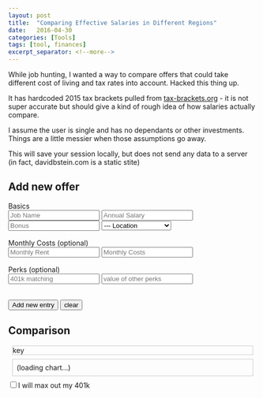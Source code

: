 ```yaml
---
layout: post
title:  "Comparing Effective Salaries in Different Regions"
date:   2016-04-30
categories: [Tools]
tags: [tool, finances]
excerpt_separator: <!--more-->
---
```


While job hunting, I wanted a way to compare offers that could take different cost of living and tax rates into account.
Hacked this thing up.
<!--more-->
It has hardcoded 2015 tax brackets pulled from <a href="http://www.tax-brackets.org">tax-brackets.org</a> - it is not super accurate but should give a kind of rough idea of how salaries actually compare.

I assume the user is single and has no dependants or other investments. Things are a little messier when those assumptions go away.

This will save your session locally, but does not send any data to a server (in fact, davidbstein.com is a static stite)
    
<script type="text/javascript" charset="utf-8" src="/static/external/jquery.js"></script>

<script>

  window.onload = (function(){
    $("#the-chart").html("");

    var FEDERAL_BRACKETS = [
      [0, .1],
      [9225, .15],
      [37450, .25],
      [90750, .28],
      [189300, .33],
      [411500, .35],
      [413200, .396]
    ];
    // see tax_chart.json
    var STATE_BRACKETS = {
    "Alabama":[[0,0.02],[500,0.04],[3000,0.06]],
    "Alaska":[[0,0]],
    "Arizona":[[0,0.0259],[10000,0.0288],[25000,0.0336],[50000,0.0424],[150000,0.0454]],
    "Arkansas":[[0,0.01],[3900,0.025],[7800,0.035],[11700,0.045],[19600,0.06],[32600,0.07]],
    "California":[[0,0.01],[7124,0.02],[16890,0.04],[26657,0.06],[37005,0.08],[46766,0.093],[1000000,0.103]],
    "Colorado":[[0,0.0463]],
    "Connecticut":[[0,0.03],[10000,0.05],[500000,0.065]],
    "Delaware":[[2000,0.022],[5000,0.039],[10000,0.048],[20000,0.052],[25000,0.0555],[60000,0.0695]],
    "District Of Columbia":[[0,0.04],[10000,0.06],[40000,0.06]],
    "Florida":[[0,0]],
    "Georgia":[[0,0.01],[750,0.02],[2250,0.03],[3750,0.04],[5250,0.05],[7000,0.06]],
    "Hawaii":[[0,0.014],[2400,0.032],[4800,0.055],[9600,0.064],[14400,0.068],[19200,0.072],[24000,0.076],[36000,0.079],[48000,0.0825],[150000,0.09],[175000,0.1],[300000,0.11]],
    "Idaho":[[0,0.016],[1323,0.036],[2642,0.042],[3963,0.051],[5284,0.062],[6604,0.071],[9907,0.074],[26418,0.078]],
    "Illinois":[[0,0.05]],
    "Indiana":[[0,0.034]],
    "Iowa":[[0,0.003],[1439,0.0058],[2878,0.0243],[5756,0.045],[12951,0.0612],[21585,0.0648],[28780,0.068],[43170,0.0792],[64755,0.0898]],
    "Kansas":[[0,0.035],[15000,0.0625],[30000,0.0645]],
    "Kentucky":[[0,0.02],[3000,0.03],[4000,0.04],[5000,0.05],[8000,0.058],[75000,0.06]],
    "Louisiana":[[0,0.02],[12500,0.04],[50000,0.06]],
    "Maine":[[0,0.02],[5000,0.045],[9950,0.07],[19950,0.085]],
    "Maryland":[[0,0.02],[1000,0.03],[2000,0.04],[3000,0.0475],[150000,0.05],[300000,0.0525],[500000,0.055]],
    "Massachusetts":[[0,0.053]],
    "Michigan":[[0,0.0435]],
    "Minnesota":[[0,0.0535],[23100,0.0705],[75891,0.0795]],
    "Mississippi":[[0,0.03],[5000,0.04],[10000,0.05]],
    "Missouri":[[0,0.015],[1000,0.02],[2000,0.025],[3000,0.03],[4000,0.035],[5000,0.04],[6000,0.045],[7000,0.05],[8000,0.055],[9000,0.06]],
    "Montana":[[0,0.01],[2600,0.02],[4600,0.03],[6900,0.04],[9400,0.05],[12100,0.06],[15600,0.069]],
    "Nebraska":[[0,0.0256],[2400,0.0357],[17500,0.0512],[27000,0.0684]],
    "Nevada":[[0,0]],
    "New Hampshire":[[0,0.05]],
    "New Jersey":[[0,0.014],[20000,0.0175],[35000,0.035],[0,0.0553],[75000,0.0637],[500000,0.0897]],
    "New Mexico":[[0,0.017],[5500,0.032],[11000,0.047],[16000,0.049]],
    "New York":[[0,0.04],[8000,0.045],[11000,0.0525],[13000,0.059],[20000,0.0685],[200000,0.0785],[500000,0.0897]],
    "North Carolina":[[0,0.06],[12750,0.07],[60000,0.0775]],
    "North Dakota":[[0,0.0184],[34000,0.0344],[82400,0.0381],[171850,0.0442],[373650,0.0486]],
    "Ohio":[[0,0.0059],[0,0.0117],[0,0.0235],[0,0.0294],[0,0.0352],[0,0.0411],[0,0.047],[0,0.0545],[0,0.0592]],
    "Oklahoma":[[0,0.004],[1000,0.01],[2500,0.02],[3750,0.03],[4900,0.04],[7200,0.05],[8700,0.055]],
    "Oregon":[[0,0.05],[3100,0.07],[7750,0.09],[125000,0.108],[250000,0.11]],
    "Pennsylvania":[[0,0.03]],
    "Rhode Island":[[0,0.0375],[55000,0.0475],[125000,0.0599]],
    "South Carolina":[[0,0],[2760,0.03],[5520,0.04],[8280,0.05],[11040,0.06],[13800,0.07]],
    "South Dakota":[[0,0]],
    "Tennessee":[[0,0.06]],
    "Texas":[[0,0]],
    "Utah":[[0,0.05]],
    "Vermont":[[0,0.0355],[34500,0.068],[83600,0.078],[174400,0.088],[379150,0.0895]],
    "Virginia":[[0,0.02],[3000,0.03],[5000,0.05],[17000,0.0575]],
    "Washington":[[0,0]],
    "West Virginia":[[10000,0.04],[0,0.03],[25000,0.045],[40000,0.06],[60000,0.065]],
    "Wisconsin":[[0,0.046],[10180,0.0615],[20360,0.065],[152740,0.0675],[224210,0.0775]],
    "Wyoming":[[0,0]],
    "none":[[0, 0]]
      };
    var CITY_BRACKETS = {
      "NYC": [
        [0, .02907],
        [21600, .03534],
        [45000, .03591],
        [90000, .03648],
        [500000, .03876]
      ]
    };
    var CITY_STATES = {
      NYC: "New York"
    }

    var STORE_KEY_ENTRIES = "salaray-entries"
    var STORE_KEY_CONFIG = "salaray-config"

    var SalaryChart = {}

    var entries, config;
    try {
      entries = JSON.parse(window.localStorage.getItem(STORE_KEY_ENTRIES)) || [];
    } catch(e) {
      entries = [];
    }

    try {
      config = JSON.parse(window.localStorage.getItem(STORE_KEY_CONFIG)) || {max_401k: false};
      $("input[name=max_401k]")[0].checked = config.max_401k;
    } catch(e) {
      config = {
        max_401k: $("input[name=max_401k]")[0].checked
      }
    }

    function save_state(){
      localStorage.setItem(STORE_KEY_ENTRIES, JSON.stringify(entries))
      localStorage.setItem(STORE_KEY_CONFIG, JSON.stringify(config))
    }

    function read_new_entry(args){
      var entry = {};
      var process_fns = [
        ["label", function(v){return v || "(no name set)";}],
        ["salary", function(v){return parseFloat(v) || 0;}],
        ["bonus", function(v){return parseFloat(v) || 0;}],
        ["rent", function(v){return parseFloat(v) || 0;}],
        ["costs", function(v){return parseFloat(v) || 0;}],
        ["savings", function(v){return parseFloat(v) || 0;}],
        ["match_401k", function(v){return parseFloat(v) || 0;}],
        ["perks", function(v){return parseFloat(v) || 0;}],
        ["location", function(v){return v || "none";}]
      ];
      $(".new-entry input").each(function(i, field){
        entry[field.name] = field.value;
      });
      $(".new-entry select").each(function(i, field){
        entry[field.name] = field.value;
      });
      process_fns.map(function(e){
        var k = e[0]; var fn = e[1];
        entry[k] = fn(entry[k]);
      })
      return entry
    }

    function compute_tax(entry, brackets){
      var income = entry.salary - (config.max_401k ? 18000 : 0);
      var tax = 0;
      brackets.map(function(b, idx){
        var next = brackets[idx+1];
        return [b[0], next ? next[0] : Math.max(income, b[0]), b[1]];
      }).forEach(function(bracket){
        var min = Math.min(bracket[0], income);
        var max = Math.min(bracket[1], income);
        tax += (max - min) * bracket[2];
      });
      return tax;
    }

    function compute_breakdown(entry){
      var state = entry.location;
      var amounts = {};
      amounts.city_tax = 0
      if (!STATE_BRACKETS[state]) {
        state = CITY_STATES[entry.location];
        amounts.city_tax = compute_tax(entry, CITY_BRACKETS[entry.location]);
      }
      amounts.state_tax = compute_tax(entry, STATE_BRACKETS[state]);
      amounts.federal_tax = compute_tax(entry, FEDERAL_BRACKETS);
      amounts.rent = entry.rent * 12;
      amounts.retirement = config.max_401k ? entry.match_401k + 18000 : 0;
      amounts.perks = entry.perks;
      amounts.costs = entry.costs * 12;
      amounts.bonus = entry.bonus;
      amounts.surplus = ( entry.salary
        - amounts.costs
        - amounts.city_tax
        - amounts.state_tax
        - amounts.federal_tax
        - amounts.rent
        - amounts.retirement
      );
      return amounts
    }

    function format_amount(amount, label){
      var labelstr = label ? label + " - " : "";
      var formatted = labelstr + "$" + amount.toLocaleString()
      return $("<span>").text(formatted);
    }

    var _leftfields = ['city_tax', 'state_tax', 'federal_tax', 'rent', 'costs'];
    var _rightfields = ['retirement', 'surplus', 'bonus', 'perks'];

    function draw_entry_bar(breakdown, scale){
      if (breakdown.surplus < 0 || scale <= 0){
        return {
          bar: $("<div>", {"class": "unlivable-bar"}).text("unlivable"),
          leftscale: 100,
          rightscale: 100
        }
      }


      var leftscale = _leftfields.reduce(function(prevVal, cur){
        return prevVal + (breakdown[cur] / scale)
      }, 0)
      var lefttotal = _leftfields.reduce(function(prevVal, cur){
        return prevVal + breakdown[cur]
      }, 0)
      var leftbar = $("<div class='leftbar'>")
        .attr("style", "width:" + (100 * leftscale) + "%")
        .append(format_amount(lefttotal).attr({"class": "biglabel"}));
      _leftfields.forEach(function(field){
        leftbar.append(
          $("<div>", {"class": field, "style":"width:" + (100 * breakdown[field] / (scale * leftscale) ) + "%"})
          .append(format_amount(breakdown[field], field))
        );
      })


      var rightscale = _rightfields.reduce(function(prevVal, cur){
        return prevVal + (breakdown[cur] / scale)
      }, 0)
      var righttotal = _rightfields.reduce(function(prevVal, cur){
        return prevVal + breakdown[cur]
      }, 0)
      var rightbar = $("<div class='rightbar'>")
        .attr("style", "width:" + (100 * rightscale) + "%")
        .append(format_amount(righttotal).attr({"class": "biglabel"}));
      _rightfields.forEach(function(field){
        rightbar.append(
          $("<div>", {"class": field, "style":"width:" + (100 * breakdown[field] / (scale * rightscale) ) + "%"})
          .append(format_amount(breakdown[field], field))
        );
      })
      return {
        bar: $("<div>", {"class": "bar"}).append(leftbar).append(rightbar),
        leftscale: leftscale,
        rightscale: rightscale
      }
    }

    function redraw(){
      var new_chart = $("<div id='the-chart' class='chart'>");
      var scale = 1.3 * entries.reduce(
        function(prev, cur){
          return Math.max(prev, cur.salary + cur.bonus)
        },
        0
      );
      var bars = entries.map(function(e){
        var to_ret = draw_entry_bar(compute_breakdown(e), scale);
        to_ret.entry = e;
        return to_ret;
      });
      var max_left_scale = bars.reduce(function(prevVal, cur){return Math.max(prevVal, cur.leftscale);}, 0.5);
      bars.forEach(function(b, idx){
        new_chart.append($("<div>").text(b.entry.label));
        new_chart.append($("<button onclick='SalaryChart.remove_entry("+idx+")'>").text("remove"));
        new_chart.append($("<div>"));
        buffersize = 100 * (max_left_scale - b.leftscale);
        new_chart.append(b.bar.prepend($("<div>", {class: "leftbuff", style: "width:" + buffersize + "%"})));
      })
      $("#the-chart").html(new_chart.html());
    }

    SalaryChart.clear_entry_input = function(){
      $(".new-entry input").each(function(i, field){
        $(field).val("");
      })
      $(".new-entry select").val("");
    }

    SalaryChart.update = function(){
      config.max_401k = $("input[name=max_401k]")[0].checked;
      save_state();
      redraw();
    }

    SalaryChart.add_entry = function(){
      var entry = read_new_entry();
      entries.push(entry);
      save_state();
      redraw();
    }

    SalaryChart.remove_entry = function(idx){
      entries = entries.slice(0,idx).concat(entries.slice(idx+1));
      save_state();
      redraw();
    }

    window.SalaryChart = SalaryChart;
    redraw();


    function draw_key(){
      var key = $("<div id='the-key'>");
      function drawfunc(fieldname){
        return $("<div>")
          .append($("<span>", {class: fieldname + " labeldiv"}))
          .append("<span>" + fieldname + "</div>")
      }
      var leftdiv = $("<div>")
      _leftfields.map(drawfunc).forEach(function(item){leftdiv.append(item)});
      key.append(leftdiv)
      var rightdiv = $("<div>")
      _rightfields.map(drawfunc).forEach(function(item){rightdiv.append(item)});
      key.append(rightdiv)
      $("#the-key").html(key.html());
    }
    draw_key();
  })
</script>
<style>
  div#the-key {
    border: 1px solid #ccc;
    margin: 8px;
  }
  .labeldiv {
    width: 16px;
    height: 16px;
    display: inline-block;
  }
  #the-key div {
    display: inline-block;
    margin: 2px 8px;
  }
  #the-key span {
    margin: 0px 4px;
  }
  div#the-chart {
    margin: 8px;
    border: 1px solid #ccc;
    padding: 8px;
  }
  span.biglabel {
    color: transparent;
    position: absolute;
    margin-top: -28px;
    cursor: default;
  }
  .bar:hover span.biglabel {
    color: black
  }
  .entry-header {
    margin-top: 16px;
  }
  .bar div div {
    cursor: default;
    display: inline-block;
    color: transparent;
    margin: 0;
    white-space: nowrap;
  }
  .bar div div:hover span {
    color: black;
    overflow: visible;
    display: inline-block;
    position: relative;
    top: 22px;
  }

  .bar .leftbar, .bar .rightbar {
    display: inline;
    margin-bottom: 25px;
    padding-top: 8px;
  }

  .leftbar {
    background: #fbb;
  }

  .rightbar {
    background: #bef;
  }

  .city_tax {
    background: red;
  }

  .leftbuff {
    height: 1px;
  }

  .state_tax {
    background: #FF8D00;
  }

  .federal_tax {
    background: #FFD400;
  }

  .rent {
    background: #FB06FB;
  }

  .costs {
    background: maroon;
  }

  .retirement {
    background: blue;
  }

  .surplus {
    background: #00D860;
  }

  .bonus {
    background: #15FFFF;
  }

  .perks {
    background: #3FBDEC;
  }

  .unlivable-bar {
    background: #ccc;
    text-align: center;
    width: 400px;
    margin: auto;
  }

  .bar {
    padding-top:25px;
    height: 50px;
    display: flex;
  }
</style>
<div id="content-wrapper">
  <div id="content-wrapper-bg"></div>
  <div id="content-wrapper-fg" class="text-document">
    <div>
      <div  >
        <div  >
          <h2  >
            <span  >Add new offer</span>
          </h2>
          <div class="new-entry">
            <div class="entry-header"> Basics </div>
            <input placeholder="Job Name" name="label"/>
            <input placeholder="Annual Salary" name="salary" type="number"/>
            <input placeholder="Bonus" name="bonus" type="number"/>
            <select placeholder="Location" name="location">
              <option value="">--- Location</option>
              <option value="NYC">New York City</option>
              <option value="Alabama"> Alabama </option>
              <option value="Alaska"> Alaska </option>
              <option value="Arizona"> Arizona </option>
              <option value="Arkansas"> Arkansas </option>
              <option value="California"> California </option>
              <option value="Colorado"> Colorado </option>
              <option value="Connecticut"> Connecticut </option>
              <option value="Delaware"> Delaware </option>
              <option value="District Of Columbia"> District Of Columbia </option>
              <option value="Florida"> Florida </option>
              <option value="Georgia"> Georgia </option>
              <option value="Hawaii"> Hawaii </option>
              <option value="Idaho"> Idaho </option>
              <option value="Illinois"> Illinois </option>
              <option value="Indiana"> Indiana </option>
              <option value="Iowa"> Iowa </option>
              <option value="Kansas"> Kansas </option>
              <option value="Kentucky"> Kentucky </option>
              <option value="Louisiana"> Louisiana </option>
              <option value="Maine"> Maine </option>
              <option value="Maryland"> Maryland </option>
              <option value="Massachusetts"> Massachusetts </option>
              <option value="Michigan"> Michigan </option>
              <option value="Minnesota"> Minnesota </option>
              <option value="Mississippi"> Mississippi </option>
              <option value="Missouri"> Missouri </option>
              <option value="Montana"> Montana </option>
              <option value="Nebraska"> Nebraska </option>
              <option value="Nevada"> Nevada </option>
              <option value="New Hampshire"> New Hampshire </option>
              <option value="New Jersey"> New Jersey </option>
              <option value="New Mexico"> New Mexico </option>
              <option value="New York"> New York </option>
              <option value="North Carolina"> North Carolina </option>
              <option value="North Dakota"> North Dakota </option>
              <option value="Ohio"> Ohio </option>
              <option value="Oklahoma"> Oklahoma </option>
              <option value="Oregon"> Oregon </option>
              <option value="Pennsylvania"> Pennsylvania </option>
              <option value="Rhode Island"> Rhode Island </option>
              <option value="South Carolina"> South Carolina </option>
              <option value="South Dakota"> South Dakota </option>
              <option value="Tennessee"> Tennessee </option>
              <option value="Texas"> Texas </option>
              <option value="Utah"> Utah </option>
              <option value="Vermont"> Vermont </option>
              <option value="Virginia"> Virginia </option>
              <option value="Washington"> Washington </option>
              <option value="West Virginia"> West Virginia </option>
              <option value="Wisconsin"> Wisconsin </option>
              <option value="Wyoming"> Wyoming </option>
            </select>
            <div class="entry-header"> Monthly Costs (optional) </div>
            <input placeholder="Monthly Rent" name="rent" type="number"/>
            <input placeholder="Monthly Costs" name="costs" type="number"/>
            <div class="entry-header"> Perks (optional) </div>
            <input placeholder="401k matching" name="match_401k" type="number"/>
            <input placeholder="value of other perks" name="perks" type="number"/>
            <div style="margin-top:32px">
              <button onclick="SalaryChart.add_entry()"> Add new entry </button>
              <button onclick="SalaryChart.clear_entry_input()"> clear </button>
            </div>
          </div>
          <h2  >
            <span  >Comparison</span>
          </h2>
          <div id='the-key'>key</div>
          <div class="chart" id="the-chart">
            (loading chart...)
          </div>
          <div><label><input name="max_401k" type="checkbox" onclick="SalaryChart.update()" />I will max out my 401k</label></div>
        </div>
      </div>
    </div>
  </div>
</div>